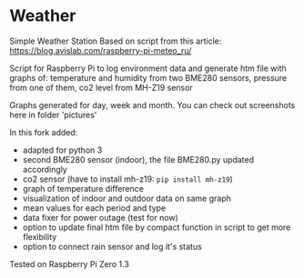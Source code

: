 # Weather
Simple Weather Station
Based on script from this article:
https://blog.avislab.com/raspberry-pi-meteo_ru/

Script for Raspberry Pi to log environment data and generate htm file with graphs of:
  temperature and humidity from two BME280 sensors, 
  pressure from one of them, 
  co2 level from MH-Z19 sensor
  
Graphs generated for day, week and month.
You can check out screenshots here in folder 'pictures'

In this fork added:
- adapted for python 3
- second BME280 sensor (indoor), the file BME280.py updated accordingly
- co2 sensor (have to install mh-z19: `pip install mh-z19`)
- graph of temperature difference
- visualization of indoor and outdoor data on same graph
- mean values for each period and type
- data fixer for power outage (test for now)
- option to update final htm file by compact function in script to get more flexibility 
- option to connect rain sensor and log it's status

Tested on Raspberry Pi Zero 1.3

